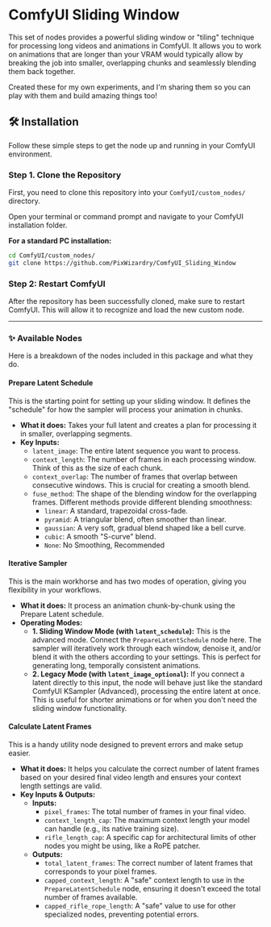 # ComfyUI Sliding Window

This set of nodes provides a powerful sliding window or "tiling" technique for processing long videos and animations in ComfyUI. It allows you to work on animations that are longer than your VRAM would typically allow by breaking the job into smaller, overlapping chunks and seamlessly blending them back together. 

Created these for my own experiments, and I'm sharing them so you can play with them and build amazing things too!

## 🛠️ Installation

Follow these simple steps to get the node up and running in your ComfyUI environment.

### Step 1. Clone the Repository

First, you need to clone this repository into your `ComfyUI/custom_nodes/` directory.

Open your terminal or command prompt and navigate to your ComfyUI installation folder.

**For a standard PC installation:**
```bash
cd ComfyUI/custom_nodes/
git clone https://github.com/PixWizardry/ComfyUI_Sliding_Window
```

### Step 2: Restart ComfyUI

After the repository has been successfully cloned, make sure to restart ComfyUI. This will allow it to recognize and load the new custom node.

---

### ✨ Available Nodes

Here is a breakdown of the nodes included in this package and what they do.

#### **Prepare Latent Schedule**
This is the starting point for setting up your sliding window. It defines the "schedule" for how the sampler will process your animation in chunks.

*   **What it does:** Takes your full latent and creates a plan for processing it in smaller, overlapping segments.
*   **Key Inputs:**
    *   `latent_image`: The entire latent sequence you want to process.
    *   `context_length`: The number of frames in each processing window. Think of this as the size of each chunk.
    *   `context_overlap`: The number of frames that overlap between consecutive windows. This is crucial for creating a smooth blend.
    *   `fuse_method`: The shape of the blending window for the overlapping frames. Different methods provide different blending smoothness:
        *   `linear`: A standard, trapezoidal cross-fade.
        *   `pyramid`: A triangular blend, often smoother than linear.
        *   `gaussian`: A very soft, gradual blend shaped like a bell curve.
        *   `cubic`: A smooth "S-curve" blend.
        *   `None`: No Smoothing, Recommended

#### **Iterative Sampler**
This is the main workhorse and has two modes of operation, giving you flexibility in your workflows.

*   **What it does:** It process an animation chunk-by-chunk using the Prepare Latent schedule.
*   **Operating Modes:**
    *   **1. Sliding Window Mode (with `latent_schedule`):** This is the advanced mode. Connect the `PrepareLatentSchedule` node here. The sampler will iteratively work through each window, denoise it, and/or blend it with the others according to your settings. This is perfect for generating long, temporally consistent animations.
    *   **2. Legacy Mode (with `latent_image_optional`):** If you connect a latent directly to this input, the node will behave just like the standard ComfyUI KSampler (Advanced), processing the entire latent at once. This is useful for shorter animations or for when you don't need the sliding window functionality.

#### **Calculate Latent Frames**
This is a handy utility node designed to prevent errors and make setup easier.

*   **What it does:** It helps you calculate the correct number of latent frames based on your desired final video length and ensures your context length settings are valid.
*   **Key Inputs & Outputs:**
    *   **Inputs:**
        *   `pixel_frames`: The total number of frames in your final video.
        *   `context_length_cap`: The maximum context length your model can handle (e.g., its native training size).
        *   `rifle_length_cap`: A specific cap for architectural limits of other nodes you might be using, like a RoPE patcher.
    *   **Outputs:**
        *   `total_latent_frames`: The correct number of latent frames that corresponds to your pixel frames.
        *   `capped_context_length`: A "safe" context length to use in the `PrepareLatentSchedule` node, ensuring it doesn't exceed the total number of frames available.
        *   `capped_rifle_rope_length`: A "safe" value to use for other specialized nodes, preventing potential errors.
